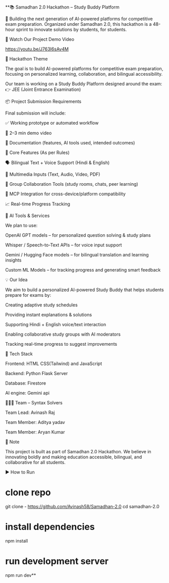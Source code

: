 **📚 Samadhan 2.0 Hackathon – Study Buddy Platform

🚀 Building the next generation of AI-powered platforms for competitive exam preparation.
Organized under Samadhan 2.0, this hackathon is a 48-hour sprint to innovate solutions by students, for students.

🎥 Watch Our Project Demo Video

https://youtu.be/J763I6sAv4M

🎯 Hackathon Theme

The goal is to build AI-powered platforms for competitive exam preparation, focusing on personalized learning, collaboration, and bilingual accessibility.

Our team is working on a Study Buddy Platform designed around the exam:
👉 JEE (Joint Entrance Examination)

📦 Project Submission Requirements

Final submission will include:

✅ Working prototype or automated workflow

🎥 2–3 min demo video

📄 Documentation (features, AI tools used, intended outcomes)

🔎 Core Features (As per Rules)

🗣 Bilingual Text + Voice Support (Hindi & English)

🎥 Multimedia Inputs (Text, Audio, Video, PDF)

🤝 Group Collaboration Tools (study rooms, chats, peer learning)

🔗 MCP Integration for cross-device/platform compatibility

📈 Real-time Progress Tracking

🤖 AI Tools & Services

We plan to use:

OpenAI GPT models – for personalized question solving & study plans

Whisper / Speech-to-Text APIs – for voice input support

Gemini / Hugging Face models – for bilingual translation and learning insights

Custom ML Models – for tracking progress and generating smart feedback

💡 Our Idea

We aim to build a personalized AI-powered Study Buddy that helps students prepare for exams by:

Creating adaptive study schedules

Providing instant explanations & solutions

Supporting Hindi + English voice/text interaction

Enabling collaborative study groups with AI moderators

Tracking real-time progress to suggest improvements

🚀 Tech Stack

Frontend: HTML CSS(Tailwind) and JavaScript

Backend: Python Flask Server

Database: Firestore

AI engine: Gemini api

👨‍👩‍👦 Team – Syntax Solvers

Team Lead: Avinash Raj

Team Member: Aditya yadav

Team Member: Aryan Kumar

📢 Note

This project is built as part of Samadhan 2.0 Hackathon.
We believe in innovating boldly and making education accessible, bilingual, and collaborative for all students.

▶ How to Run
# clone repo
git clone - https://github.com/Avinash58/Samadhan-2.0
cd samadhan-2.0

# install dependencies
npm install

# run development server
npm run dev**
